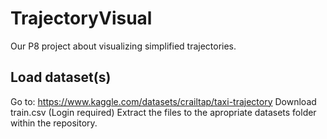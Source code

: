 # TrajectoryVisual
Our P8 project about visualizing simplified trajectories.

## Load dataset(s)
Go to: https://www.kaggle.com/datasets/crailtap/taxi-trajectory
Download train.csv (Login required)
Extract the files to the apropriate datasets folder within the repository.




